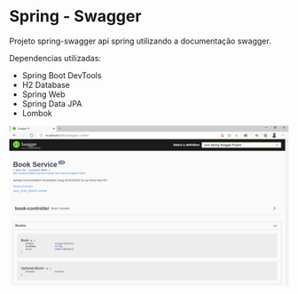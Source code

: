 # Spring - Swagger
Projeto spring-swagger api spring utilizando a documentação swagger.

Dependencias utilizadas:
- Spring Boot DevTools
- H2 Database
- Spring Web
- Spring Data JPA
- Lombok

![](images/Introduction.png?raw=true)

